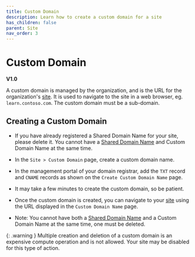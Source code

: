 ```yaml
---
title: Custom Domain
description: Learn how to create a custom domain for a site
has_children: false
parent: Site
nav_order: 3
---
```


# Custom Domain
**V1.0**

A custom domain is managed by the organization, and is the URL for the organization's [site](./create.md). It is used to navigate to the site in a web browser, eg. ``learn.contoso.com``.
The custom domain must be a sub-domain.

## Creating a Custom Domain

- If you have already registered a Shared Domain Name for your site, please delete it. You cannot have a [Shared Domain Name](./shareddomain.md) and Custom Domain Name at the same time.

- In the ``Site > Custom Domain`` page, create a custom domain name.

- In the management portal of your domain registrar, add the ``TXT`` record and ``CNAME`` records as shown on the ``Create Custom Domain Name`` page.

- It may take a few minutes to create the custom domain, so be patient.

- Once the custom domain is created, you can navigate to your [site](./create.md) using the URL displayed in the ``Custom Domain Name`` page.

- Note: You cannot have both a [Shared Domain Name](./shareddomain.md) and a Custom Domain Name at the same time, one must be deleted.

{: .warning }
Multiple creation and deletion of a custom domain is an expensive compute operation and is not allowed. Your site may be disabled for this type of action.


